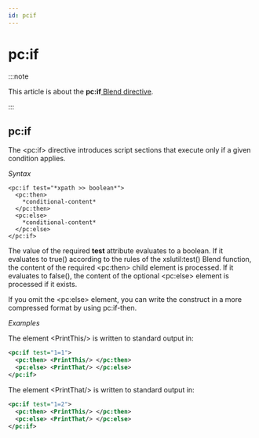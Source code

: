 ```yaml
---
id: pcif
---
```


# pc:if




:::note

This article is about the **pc:if**[ Blend directive](/Repositories/Blend_directives).

:::

## **pc:if**

The \<pc:if> directive introduces script sections that execute only if a given condition applies.

*Syntax*

```
<pc:if test="*xpath >> boolean*">
  <pc:then>
    *conditional-content*
  </pc:then>
  <pc:else>
    *conditional-content*
  </pc:else>
</pc:if>
```

The value of the required **test** attribute evaluates to a boolean. If it evaluates to true() according to the rules of the xslutil:test() Blend function, the content of the required \<pc:then> child element is processed. If it evaluates to false(), the content of the optional \<pc:else> element is processed if it exists.

If you omit the \<pc:else> element, you can write the construct in a more compressed format by using pc:if-then.

*Examples*

The element \<PrintThis/> is written to standard output in:

```xml
<pc:if test="1=1">
  <pc:then> <PrintThis/> </pc:then>
  <pc:else> <PrintThat/> </pc:else>
</pc:if>
```

The element \<PrintThat/> is written to standard output in:

```xml
<pc:if test="1=2">
  <pc:then> <PrintThis/> </pc:then>
  <pc:else> <PrintThat/> </pc:else>
</pc:if>
```

 